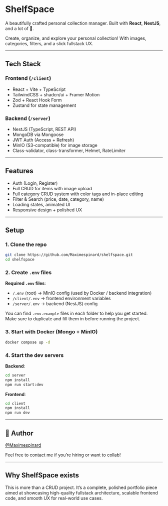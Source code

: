 # ShelfSpace

A beautifully crafted personal collection manager. Built with **React**, **NestJS**, and a lot of 💙.

Create, organize, and explore your personal collection! With images, categories, filters, and a slick fullstack UX.

---

## Tech Stack

### Frontend (`/client`)

- React + Vite + TypeScript
- TailwindCSS + shadcn/ui + Framer Motion
- Zod + React Hook Form
- Zustand for state management

### Backend (`/server`)

- NestJS (TypeScript, REST API)
- MongoDB via Mongoose
- JWT Auth (Access + Refresh)
- MinIO (S3-compatible) for image storage
- Class-validator, class-transformer, Helmet, RateLimiter

---

## Features

- Auth (Login, Register)
- Full CRUD for items with image upload
- Full category CRUD system with color tags and in-place editing
- Filter & Search (price, date, category, name)
- Loading states, animated UI
- Responsive design + polished UX

---

## Setup

### 1. Clone the repo

```bash
git clone https://github.com/Maximespinard/shelfspace.git
cd shelfspace
```

### 2. Create `.env` files

**Required `.env` files**:

- `/.env` (root) → MinIO config (used by Docker / backend integration)
- `/client/.env` → frontend environment variables
- `/server/.env` → backend (NestJS) config

You can find `.env.example` files in each folder to help you get started.  
Make sure to duplicate and fill them in before running the project.

### 3. Start with Docker (Mongo + MinIO)

```bash
docker compose up -d
```

### 4. Start the dev servers

**Backend**:

```bash
cd server
npm install
npm run start:dev
```

**Frontend**:

```bash
cd client
npm install
npm run dev
```

---

## 👤 Author

[@Maximespinard](https://github.com/Maximespinard)

Feel free to contact me if you’re hiring or want to collab!

---

## Why ShelfSpace exists

This is more than a CRUD project. It’s a complete, polished portfolio piece aimed at showcasing high-quality fullstack architecture, scalable frontend code, and smooth UX for real-world use cases.
